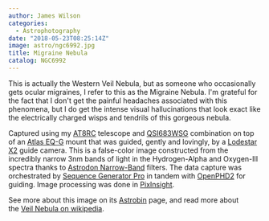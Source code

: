 ```yaml
---
author: James Wilson
categories:
  - Astrophotography
date: "2018-05-23T08:25:14Z"
image: astro/ngc6992.jpg
title: Migraine Nebula
catalog: NGC6992
---
```


This is actually the Western Veil Nebula, but as someone who occasionally gets ocular migraines, I refer to this as the Migraine Nebula. I'm grateful for the fact that I don't get the painful headaches associated with this phenomena, but I do get the intense visual hallucinations that look exact like the electrically charged wisps and tendrils of this gorgeous nebula.

Captured using my [AT8RC](https://optcorp.com/products/tpo-8-carbon-fiber-f-8-ritchey-cretien-reflecting-ota-telescope) telescope and [QSI683WSG](https://optcorp.com/products/qsi-683wsg-mono-ccd-camera-mechanical-shutter-8-position-cfw-igp-with-c-thread) combination on top of an [Atlas EQ-G](https://optcorp.com/products/orion-atlas-eq-g-computerized-goto-mount) mount that was guided, gently and lovingly, by a [Lodestar X2](https://optcorp.com/products/sx-lodestar-x2) guide camera. This is a false-color image constructed from the incredibly narrow 3nm bands of light in the Hydrogen-Alpha and Oxygen-III spectra thanks to [Astrodon Narrow-Band](https://optcorp.com/search?q=astrodon+3nm) filters. The data capture was orchestrated by [Sequence Generator Pro](https://mainsequencesoftware.com/) in tandem with [OpenPHD2](https://openphdguiding.org/) for guiding. Image processing was done in [PixInsight](https://pixinsight.com/).

See more about this image on its [Astrobin](https://www.astrobin.com/348189/0/) page, and read more about the [Veil Nebula on wikipedia](https://en.wikipedia.org/wiki/Veil_Nebula).
